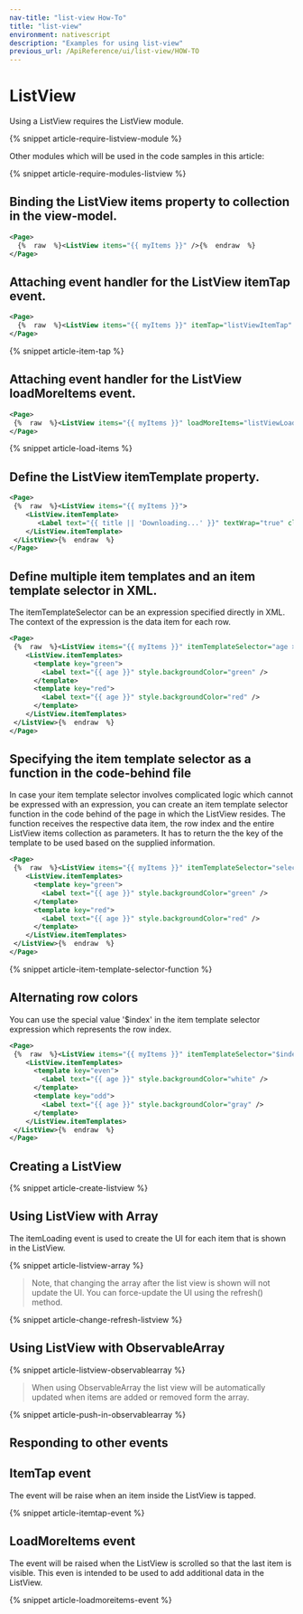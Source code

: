 ```yaml
---
nav-title: "list-view How-To"
title: "list-view"
environment: nativescript
description: "Examples for using list-view"
previous_url: /ApiReference/ui/list-view/HOW-TO
---
```


# ListView

Using a ListView requires the ListView module.

{% snippet article-require-listview-module %}

Other modules which will be used in the code samples in this article:

{% snippet article-require-modules-listview %}

## Binding the ListView items property to collection in the view-model.

``` XML
<Page>
  {%  raw  %}<ListView items="{{ myItems }}" />{%  endraw  %}
</Page>
```

## Attaching event handler for the ListView itemTap event.

``` XML
<Page>
  {%  raw  %}<ListView items="{{ myItems }}" itemTap="listViewItemTap" />{%  endraw  %}
</Page>
```

{% snippet article-item-tap %}

## Attaching event handler for the ListView loadMoreItems event.

``` XML
<Page>
 {%  raw  %}<ListView items="{{ myItems }}" loadMoreItems="listViewLoadMoreItems" />{%  endraw  %}
</Page>
```

{% snippet article-load-items %}

## Define the ListView itemTemplate property.

``` XML
<Page>
 {%  raw  %}<ListView items="{{ myItems }}">
    <ListView.itemTemplate>
       <Label text="{{ title || 'Downloading...' }}" textWrap="true" class="title" />
    </ListView.itemTemplate>
 </ListView>{%  endraw  %}
</Page>
```

## Define multiple item templates and an item template selector in XML.

The itemTemplateSelector can be an expression specified directly in XML. The context of the expression is the data item for each row.

``` XML
<Page>
 {%  raw  %}<ListView items="{{ myItems }}" itemTemplateSelector="age > 18 ? 'green' : 'red'">
    <ListView.itemTemplates>
      <template key="green">
        <Label text="{{ age }}" style.backgroundColor="green" />
      </template>
      <template key="red">
        <Label text="{{ age }}" style.backgroundColor="red" />
      </template>
    </ListView.itemTemplates>
 </ListView>{%  endraw  %}
</Page>
```

## Specifying the item template selector as a function in the code-behind file

In case your item template selector involves complicated logic which cannot be expressed with an expression, you can create an item template selector function in the code behind of the page in which the ListView resides. The function receives the respective data item, the row index and the entire ListView items collection as parameters. It has to return the the key of the template to be used based on the supplied information.

``` XML
<Page>
 {%  raw  %}<ListView items="{{ myItems }}" itemTemplateSelector="selectItemTemplate">
    <ListView.itemTemplates>
      <template key="green">
        <Label text="{{ age }}" style.backgroundColor="green" />
      </template>
      <template key="red">
        <Label text="{{ age }}" style.backgroundColor="red" />
      </template>
    </ListView.itemTemplates>
 </ListView>{%  endraw  %}
</Page>
```

{% snippet article-item-template-selector-function %}

## Alternating row colors

You can use the special value '$index' in the item template selector expression which represents the row index.

``` XML
<Page>
 {%  raw  %}<ListView items="{{ myItems }}" itemTemplateSelector="$index % 2 === 0 ? 'even' : 'odd'">
    <ListView.itemTemplates>
      <template key="even">
        <Label text="{{ age }}" style.backgroundColor="white" />
      </template>
      <template key="odd">
        <Label text="{{ age }}" style.backgroundColor="gray" />
      </template>
    </ListView.itemTemplates>
 </ListView>{%  endraw  %}
</Page>
```

## Creating a ListView

{% snippet article-create-listview %}

## Using ListView with Array

The itemLoading event is used to create the UI for each item that is shown in the ListView.

{% snippet article-listview-array %}

> Note, that changing the array after the list view is shown will not update the UI.
You can force-update the UI using the refresh() method.

{% snippet article-change-refresh-listview %}

## Using ListView with ObservableArray

{% snippet article-listview-observablearray %}

> When using ObservableArray the list view will be automatically updated when items are added or removed form the array.

{% snippet article-push-in-observablearray %}

## Responding to other events

## ItemTap event

The event will be raise when an item inside the ListView is tapped.

{% snippet article-itemtap-event %}

## LoadMoreItems event

The event will be raised when the ListView is scrolled so that the last item is visible.
This even is intended to be used to add additional data in the ListView.

{% snippet article-loadmoreitems-event %}

